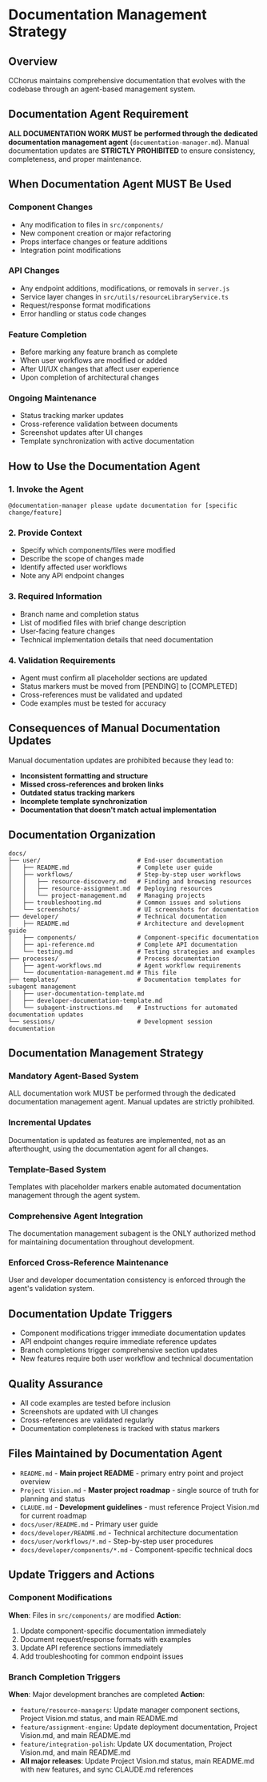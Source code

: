# Documentation Management Strategy

## Overview

CChorus maintains comprehensive documentation that evolves with the codebase through an agent-based management system.

## Documentation Agent Requirement

**ALL DOCUMENTATION WORK MUST be performed through the dedicated documentation management agent** (`documentation-manager.md`). Manual documentation updates are **STRICTLY PROHIBITED** to ensure consistency, completeness, and proper maintenance.

## When Documentation Agent MUST Be Used

### Component Changes
- Any modification to files in `src/components/` 
- New component creation or major refactoring
- Props interface changes or feature additions
- Integration point modifications

### API Changes
- Any endpoint additions, modifications, or removals in `server.js`
- Service layer changes in `src/utils/resourceLibraryService.ts`
- Request/response format modifications
- Error handling or status code changes

### Feature Completion
- Before marking any feature branch as complete
- When user workflows are modified or added
- After UI/UX changes that affect user experience
- Upon completion of architectural changes

### Ongoing Maintenance
- Status tracking marker updates
- Cross-reference validation between documents
- Screenshot updates after UI changes
- Template synchronization with active documentation

## How to Use the Documentation Agent

### 1. Invoke the Agent
```
@documentation-manager please update documentation for [specific change/feature]
```

### 2. Provide Context
- Specify which components/files were modified
- Describe the scope of changes made
- Identify affected user workflows
- Note any API endpoint changes

### 3. Required Information
- Branch name and completion status
- List of modified files with brief change description
- User-facing feature changes
- Technical implementation details that need documentation

### 4. Validation Requirements
- Agent must confirm all placeholder sections are updated
- Status markers must be moved from [PENDING] to [COMPLETED]
- Cross-references must be validated and updated
- Code examples must be tested for accuracy

## Consequences of Manual Documentation Updates

Manual documentation updates are prohibited because they lead to:
- **Inconsistent formatting and structure**
- **Missed cross-references and broken links**
- **Outdated status tracking markers**
- **Incomplete template synchronization**
- **Documentation that doesn't match actual implementation**

## Documentation Organization

```
docs/
├── user/                           # End-user documentation
│   ├── README.md                   # Complete user guide
│   ├── workflows/                  # Step-by-step user workflows
│   │   ├── resource-discovery.md   # Finding and browsing resources
│   │   ├── resource-assignment.md  # Deploying resources
│   │   └── project-management.md   # Managing projects
│   ├── troubleshooting.md          # Common issues and solutions
│   └── screenshots/                # UI screenshots for documentation
├── developer/                      # Technical documentation
│   ├── README.md                   # Architecture and development guide
│   ├── components/                 # Component-specific documentation
│   ├── api-reference.md            # Complete API documentation
│   └── testing.md                  # Testing strategies and examples
├── processes/                      # Process documentation
│   ├── agent-workflows.md          # Agent workflow requirements
│   └── documentation-management.md # This file
├── templates/                      # Documentation templates for subagent management
│   ├── user-documentation-template.md
│   ├── developer-documentation-template.md
│   └── subagent-instructions.md    # Instructions for automated documentation updates
└── sessions/                       # Development session documentation
```

## Documentation Management Strategy

### Mandatory Agent-Based System
ALL documentation work MUST be performed through the dedicated documentation management agent. Manual updates are strictly prohibited.

### Incremental Updates
Documentation is updated as features are implemented, not as an afterthought, using the documentation agent for all changes.

### Template-Based System
Templates with placeholder markers enable automated documentation management through the agent system.

### Comprehensive Agent Integration
The documentation management subagent is the ONLY authorized method for maintaining documentation throughout development.

### Enforced Cross-Reference Maintenance
User and developer documentation consistency is enforced through the agent's validation system.

## Documentation Update Triggers

- Component modifications trigger immediate documentation updates
- API endpoint changes require immediate reference updates  
- Branch completions trigger comprehensive section updates
- New features require both user workflow and technical documentation

## Quality Assurance

- All code examples are tested before inclusion
- Screenshots are updated with UI changes
- Cross-references are validated regularly
- Documentation completeness is tracked with status markers

## Files Maintained by Documentation Agent

- `README.md` - **Main project README** - primary entry point and project overview
- `Project Vision.md` - **Master project roadmap** - single source of truth for planning and status
- `CLAUDE.md` - **Development guidelines** - must reference Project Vision.md for current roadmap
- `docs/user/README.md` - Primary user guide
- `docs/developer/README.md` - Technical architecture documentation
- `docs/user/workflows/*.md` - Step-by-step user procedures
- `docs/developer/components/*.md` - Component-specific technical docs

## Update Triggers and Actions

### Component Modifications
**When**: Files in `src/components/` are modified
**Action**:
1. Update component-specific documentation immediately
2. Document request/response formats with examples
3. Update API reference sections immediately
4. Add troubleshooting for common endpoint issues

### Branch Completion Triggers
**When**: Major development branches are completed
**Action**:
- `feature/resource-managers`: Update manager component sections, Project Vision.md status, and main README.md
- `feature/assignment-engine`: Update deployment documentation, Project Vision.md, and main README.md
- `feature/integration-polish`: Update UX documentation, Project Vision.md, and main README.md
- **All major releases**: Update Project Vision.md status, main README.md with new features, and sync CLAUDE.md references